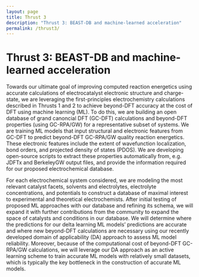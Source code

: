 ```yaml
---
layout: page
title: Thrust 3
description: "Thrust 3: BEAST-DB and machine-learned acceleration"
permalink: /thrust3/
---
```


# Thrust 3: BEAST-DB and machine-learned acceleration

Towards our ultimate goal of improving computed reaction energetics using accurate calculations of electrocatalyst electronic structure and charge-state, we are leveraging the first-principles electrochemistry calculations described in Thrusts 1 and 2 to achieve beyond-DFT accuracy at the cost of DFT using machine learning (ML). To do this, we are building an open database of grand canoncial DFT (GC-DFT) calculations and beyond-DFT properties (using GC-RPA/GW) for a representative subset of systems. We are training ML models that input structural and electronic features from GC-DFT to predict beyond-DFT GC-RPA/GW quality reaction energetics. These electronic features include the extent of wavefunction localization, bond orders, and projected density of states (PDOS). We are developing open-source scripts to extract these properties automatically from, e.g. JDFTx and BerkeleyGW output files, and provide the information required for our proposed electrochemical database. 

For each electrochemical system considered, we are modeling the most relevant catalyst facets, solvents and electrolytes, electrolyte concentrations, and potentials to construct a database of maximal interest to experimental and theoretical electrochemists. After initial testing of proposed ML approaches with our database and refining its schema, we will expand it with further contributions from the community to expand the space of catalysts and conditions in our database. We will determine where the predictions for our delta learning ML models’ predictions are accurate and where new beyond-DFT calculations are necessary using our recently developed domain of applicability (DA) approach to assess ML model reliability. Moreover, because of the computational cost of beyond-DFT GC-RPA/GW calculations, we will leverage our DA approach as an active learning scheme to train accurate ML models with relatively small datasets, which is typically the key bottleneck in the construction of accurate ML models.
